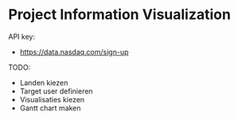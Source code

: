 # Project Information Visualization

API key:

- https://data.nasdaq.com/sign-up

TODO:

- Landen kiezen
- Target user definieren
- Visualisaties kiezen
- Gantt chart maken
